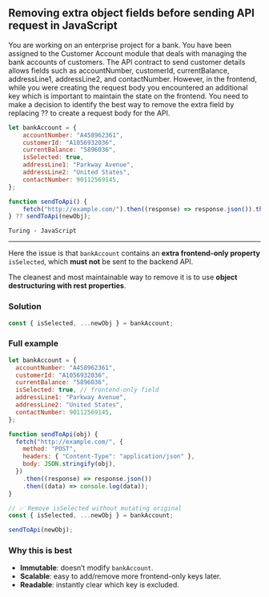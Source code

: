 ## Removing extra object fields before sending API request in JavaScript

You are working on an enterprise project for a bank. You have been assigned to the Customer Account module that deals with managing the bank accounts of customers. The API contract to send customer details allows fields such as accountNumber, customerId, currentBalance, addressLine1, addressLine2, and contactNumber. However, in the frontend, while you were creating the request body you encountered an additional key which is important to maintain the state on the frontend. You need to make a decision to identify the best way to remove the extra field by replacing ?? to create a request body for the API.

```js
let bankAccount = {
    accountNumber: "A458962361",
    customerId: "A1056932036",
    currentBalance: "5896036",
    isSelected: true,
    addressLine1: "Parkway Avenue",
    addressLine2: "United States",
    contactNumber: 90112569145,
};

function sendToApi() {
    fetch("http://example.com/").then((response) => response.json()).then((data) => console.log(data));
} ?? sendToApi(newObj);
```

`Turing - JavaScript`

---

Here the issue is that `bankAccount` contains an **extra frontend-only property** `isSelected`, which **must not** be sent to the backend API.

The cleanest and most maintainable way to remove it is to use **object destructuring with rest properties**.

### Solution

```javascript
const { isSelected, ...newObj } = bankAccount;
```

### Full example

```javascript
let bankAccount = {
  accountNumber: "A458962361",
  customerId: "A1056932036",
  currentBalance: "5896036",
  isSelected: true, // frontend-only field
  addressLine1: "Parkway Avenue",
  addressLine2: "United States",
  contactNumber: 90112569145,
};

function sendToApi(obj) {
  fetch("http://example.com/", {
    method: "POST",
    headers: { "Content-Type": "application/json" },
    body: JSON.stringify(obj),
  })
    .then((response) => response.json())
    .then((data) => console.log(data));
}

// ✅ Remove isSelected without mutating original
const { isSelected, ...newObj } = bankAccount;

sendToApi(newObj);
```

### Why this is best

* **Immutable**: doesn’t modify `bankAccount`.
* **Scalable**: easy to add/remove more frontend-only keys later.
* **Readable**: instantly clear which key is excluded.